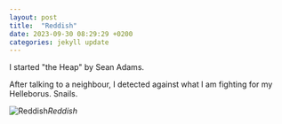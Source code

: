 ```yaml
---
layout: post
title:  "Reddish"
date: 2023-09-30 08:29:29 +0200
categories: jekyll update
---
```


I started "the Heap" by Sean Adams.  

After talking to a neighbour, I detected against what I am fighting for my Helleborus. Snails.  




![Reddish](https://lh3.googleusercontent.com/pw/ADCreHf_AJataD5eK-EgRUcrj-PgMKjAbBnqWhE39knOP8nF5dVcjTtJ0T5rHBkbxzQPFt6DoA213ARxpxDpTTWVK-xzYEnenMLQruZcql_AWepR1AcWh-Q=w2400)*Reddish*&nbsp;



[jekyll-docs]: https://jekyllrb.com/docs/home
[jekyll-gh]:   https://github.com/jekyll/jekyll
[jekyll-talk]: https://talk.jekyllrb.com/

